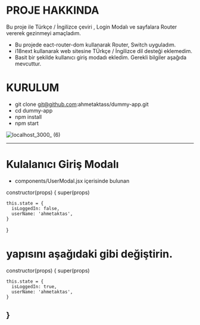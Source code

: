 # PROJE HAKKINDA 
Bu proje ile Türkçe / İngilizce çeviri , Login Modalı ve sayfalara Router vererek gezinmeyi  amaçladım. 

* Bu projede eact-router-dom kullanarak  Router, Switch uyguladım. 
* i18next kullanarak web sitesine TÜrkçe / İngilizce dil desteği eklemedim. 
* Basit bir şekilde kullanıcı giriş modadı ekledim. Gerekli bilgiler  aşağıda mevcuttur.


# KURULUM 
* git clone git@github.com:ahmetaktass/dummy-app.git
* cd dummy-app
* npm install
* npm start


![localhost_3000_ (6)](https://user-images.githubusercontent.com/56774618/143784290-f29bce5d-48bb-4942-8a3b-17d8c761f127.png)



--------------------------------------------------
# Kulalanıcı Giriş Modalı
* components/UserModal.jsx içerisinde bulunan 
 
 constructor(props) {
    super(props)

    this.state = {
      isLoggedIn: false,
      userName: 'ahmetaktas',
    }
  }
  
  # yapısını  aşağıdaki gibi değiştirin.
  
 constructor(props) {
    super(props)

    this.state = {
      isLoggedIn: true,
      userName: 'ahmetaktas',
    }
  }
--------------------------------------------------


